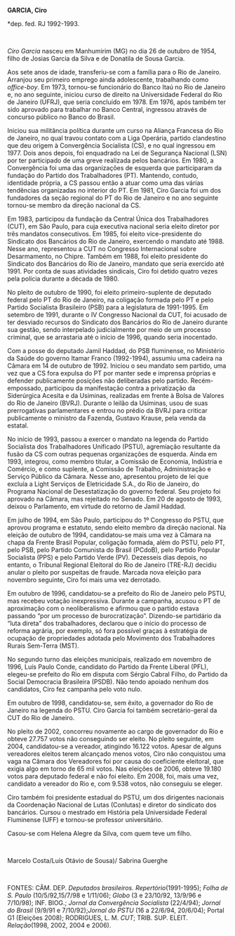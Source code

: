 **GARCIA, Ciro**

\*dep. fed. RJ 1992-1993.

 

*Ciro Garcia* nasceu em Manhumirim (MG) no dia 26 de outubro de 1954,
filho de Josias Garcia da Silva e de Donatila de Sousa Garcia.

Aos sete anos de idade, transferiu-se com a família para o Rio de
Janeiro. Arranjou seu primeiro emprego ainda adolescente, trabalhando
como *office-boy*. Em 1973, tornou-se funcionário do Banco Itaú no Rio
de Janeiro e, no ano seguinte, iniciou curso de direito na Universidade
Federal do Rio de Janeiro (UFRJ), que seria concluído em 1978. Em 1976,
após também ter sido aprovado para trabalhar no Banco Central, ingressou
através de concurso público no Banco do Brasil.

Iniciou sua militância política durante um curso na Aliança Francesa do
Rio de Janeiro, no qual travou contato com a Liga Operária, partido
clandestino que deu origem à Convergência Socialista (CS), e no qual
ingressou em 1977. Dois anos depois, foi enquadrado na Lei de Segurança
Nacional (LSN) por ter participado de uma greve realizada pelos
bancários. Em 1980, a Convergência foi uma das organizações de esquerda
que participaram da fundação do Partido dos Trabalhadores (PT).
Mantendo, contudo, identidade própria, a CS passou então a atuar como
uma das várias tendências organizadas no interior do PT. Em 1981, Ciro
Garcia foi um dos fundadores da seção regional do PT do Rio de Janeiro e
no ano seguinte tornou-se membro da direção nacional da CS.

Em 1983, participou da fundação da Central Única dos Trabalhadores
(CUT), em São Paulo, para cuja executiva nacional seria eleito diretor
por três mandatos consecutivos. Em 1985, foi eleito vice-presidente do
Sindicato dos Bancários do Rio de Janeiro, exercendo o mandato até 1988.
Nesse ano, representou a CUT no Congresso Internacional sobre
Desarmamento, no Chipre. Também em 1988, foi eleito presidente do
Sindicato dos Bancários do Rio de Janeiro, mandato que seria exercido
até 1991. Por conta de suas atividades sindicais, Ciro foi detido quatro
vezes pela polícia durante a década de 1980.

No pleito de outubro de 1990, foi eleito primeiro-suplente de deputado
federal pelo PT do Rio de Janeiro, na coligação formada pelo PT e pelo
Partido Socialista Brasileiro (PSB) para a legislatura de 1991-1995. Em
setembro de 1991, durante o IV Congresso Nacional da CUT, foi acusado de
ter desviado recursos do Sindicato dos Bancários do Rio de Janeiro
durante sua gestão, sendo interpelado judicialmente por meio de um
processo criminal, que se arrastaria até o início de 1996, quando seria
inocentado.

Com a posse do deputado Jamil Haddad, do PSB fluminense, no Ministério
da Saúde do governo Itamar Franco (1992-1994), assumiu uma cadeira na
Câmara em 14 de outubro de 1992. Iniciou o seu mandato sem partido, uma
vez que a CS fora expulsa do PT por manter sede e imprensa próprias e
defender publicamente posições não deliberadas pelo partido.
Recém-empossado, participou da manifestação contra a privatização da
Siderúrgica Acesita e da Usiminas, realizadas em frente à Bolsa de
Valores do Rio de Janeiro (BVRJ). Durante o leilão da Usiminas, usou de
suas prerrogativas parlamentares e entrou no prédio da BVRJ para
criticar publicamente o ministro da Fazenda, Gustavo Krause, pela venda
da estatal.

No início de 1993, passou a exercer o mandato na legenda do Partido
Socialista dos Trabalhadores Unificado (PSTU), agremiação resultante da
fusão da CS com outras pequenas organizações de esquerda. Ainda em 1993,
integrou, como membro titular, a Comissão de Economia, Indústria e
Comércio, e como suplente, a Comissão de Trabalho, Administração e
Serviço Público da Câmara. Nesse ano, apresentou projeto de lei que
excluía a Light Serviços de Eletricidade S.A., do Rio de Janeiro, do
Programa Nacional de Desestatização do governo federal. Seu projeto foi
aprovado na Câmara, mas rejeitado no Senado. Em 20 de agosto de 1993,
deixou o Parlamento, em virtude do retorno de Jamil Haddad.

Em julho de 1994, em São Paulo, participou do 1º Congresso do PSTU, que
aprovou programa e estatuto, sendo eleito membro da direção nacional. Na
eleição de outubro de 1994, candidatou-se mais uma vez à Câmara na chapa
da Frente Brasil Popular, coligação formada, além do PSTU, pelo PT, pelo
PSB, pelo Partido Comunista do Brasil (PCdoB), pelo Partido Popular
Socialista (PPS) e pelo Partido Verde (PV). Dezesseis dias depois, no
entanto, o Tribunal Regional Eleitoral do Rio de Janeiro (TRE-RJ)
decidiu anular o pleito por suspeitas de fraude. Marcada nova eleição
para novembro seguinte, Ciro foi mais uma vez derrotado.

Em outubro de 1996, candidatou-se a prefeito do Rio de Janeiro pelo
PSTU, mas recebeu votação inexpressiva. Durante a campanha, acusou o PT
de aproximação com o neoliberalismo e afirmou que o partido estava
passando “por um processo de burocratização”. Dizendo-se partidário da
“luta direta” dos trabalhadores, declarou que o início do processo de
reforma agrária, por exemplo, só fora possível graças à estratégia de
ocupação de propriedades adotada pelo Movimento dos Trabalhadores Rurais
Sem-Terra (MST).

No segundo turno das eleições municipais, realizado em novembro de 1996,
Luís Paulo Conde, candidato do Partido da Frente Liberal (PFL),
elegeu-se prefeito do Rio em disputa com Sérgio Cabral Filho, do Partido
da Social Democracia Brasileira (PSDB). Não tendo apoiado nenhum dos
candidatos, Ciro fez campanha pelo voto nulo.

Em outubro de 1998, candidatou-se, sem êxito, a governador do Rio de
Janeiro na legenda do PSTU. Ciro Garcia foi também secretário-geral da
CUT do Rio de Janeiro.

No pleito de 2002, concorreu novamente ao cargo de governador do Rio e
obteve 27.757 votos não conseguindo ser eleito. No pleito seguinte, em
2004, candidatou-se a vereador, atingindo 16.122 votos. Apesar de alguns
vereadores eleitos terem alcançado menos votos, Ciro não conquistou uma
vaga na Câmara dos Vereadores foi por causa do coeficiente eleitoral,
que exigia algo em torno de 65 mil votos. Nas eleições de 2006, obteve
19.180 votos para deputado federal e não foi eleito. Em 2008, foi, mais
uma vez, candidato a vereador do Rio e, com 9.538 votos, não conseguiu
se eleger.

Ciro também foi presidente estadual do PSTU, um dos dirigentes nacionais
da Coordenação Nacional de Lutas (Conlutas) e diretor do sindicato dos
bancários. Cursou o mestrado em História pela Universidade Federal
Fluminense (UFF) e tornou-se professor universitário.

Casou-se com Helena Alegre da Silva, com quem teve um filho.

 

Marcelo Costa/Luís Otávio de Sousa)/ Sabrina Guerghe

 

FONTES: CÂM. DEP. *Deputados brasileiros. Repertório*(1991-1995); *Folha
de S. Paulo* (10/5/92,15/7/98 e 1/11/06); *Globo* (3 e 23/10/92, 13/9/96
e 7/10/98); INF. BIOG.; *Jornal da Convergência Socialista* (22/4/94);
*Jornal do Brasil* (9/9/91 e 7/10/92);*Jornal do PSTU* (16 a 22/6/94,
20/6/04); Portal G1 (Eleições 2008); RODRIGUES, L. M. *CUT*; TRIB. SUP.
ELEIT. *Relação*(1998, 2002, 2004 e 2006).

 
